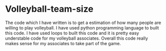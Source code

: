 # Volleyball-team-size
The code which I have written is to get a estimation of how many people are willing to play volleyball.
I have used python programming language to built this code.
I have used loops to built this code and it is pretty easy understable code for my volleyball associates.
Overall this code really makes sense for my associates to take part of the game.
